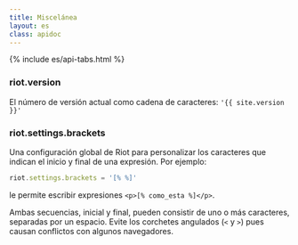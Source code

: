 ```yaml
---
title: Miscelánea
layout: es
class: apidoc
---
```


{% include es/api-tabs.html %}


### <a name="version"></a> riot.version

El número de versión actual como cadena de caracteres: `'{{ site.version }}'`


### <a name="brackets"></a> riot.settings.brackets

Una configuración global de Riot para personalizar los caracteres que indican el inicio y final de una expresión. Por ejemplo:

``` js
riot.settings.brackets = '[% %]'
```

le permite escribir expresiones `<p>[% como_esta %]</p>`.

Ambas secuencias, inicial y final, pueden consistir de uno o más caracteres, separadas por un espacio. Evite los corchetes angulados (`<` y `>`) pues causan conflictos con algunos navegadores.
